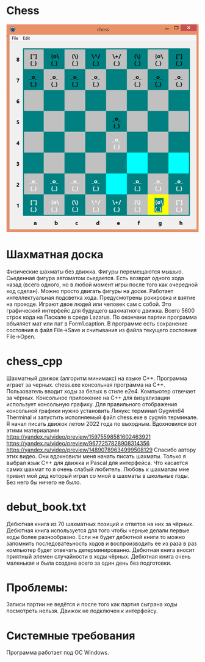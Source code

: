 # Chess
![alt_text](https://raw.githubusercontent.com/kirill7785/Chess/main/pic/шахматная%20доска.bmp)

# Шахматная доска
Физические шахматы без движка. Фигуры перемещаются мышью. Сьеденная фигура автоматом сьедается. Есть возврат одного хода назад (всего одного, но в любой момент игры после того как очередной ход сделан).  Можно просто двигать фигуры на доске. Работает интеллектуальная подсветка хода. Предусмотрены рокировка и взятие на проходе. 
Играют двое людей или человек сам с собой. Это графический интерфейс для будущего шахматного движка. Всего 5600 строк кода на Паскале в среде Lazarus. По окончани партии программа объяляет мат или пат в Form1.caption. В программе есть сохранение состояния в файл File->Save  и считывания из файла текущего состояния File->Open. 
# chess_cpp
Шахматный движок (алгоритм минимакс) на языке С++. Программа играет за черных. chess.exe консольная программа на С++. Пользователь вводит ходы за белых в стиле e2e4. Компьютер отвечает за чёрных. Консольное приложение на С++ для визуализации использует консольную графику. Для правильного отображения консольной графики нужно установить Линукс терминал Gygwin64 Therminal и запустить исполняемый файл chess.exe в cygwin терминале.
Я начал писать движок летом 2022 года по выходным. Вдохновился вот этими материалами  https://yandex.ru/video/preview/15975598581602463921
https://yandex.ru/video/preview/9677257828908314356
https://yandex.ru/video/preview/14890789634999508129
Спасибо автору этих видео. Они вдохновили меня начать писать шахматы. Только я выбрал язык C++ для движка и Pascal для интерфейса. Что касается самих шахмат то я очень слабый любитель. Любовь к шахматам мне привил мой дед который играл со мной в шахматы в школьные годы. Без него бы ничего не было.
# debut_book.txt
Дебютная книга из 70 шахматных позиций и ответов на них за чёрных. Дебютная книга используется для того чтобы черные делали первые ходы более разнообразно. Если не будет дебютной книги то можно запомнить последоватеьность ходов и воспроизводить ее из раза в раз компьютер будет отвечать детерминированно. Дебютная книга вносит приятный элемен случайности в ходы чёрных. Дебютная книга очень маленькая и была создана всего за один день без подготовки.
# Проблемы:
 Записи партии не ведётся и после того как партия сыграна ходы посмотреть нельзя.
 Движок не подключен к интерфейсу.
# Системные требования
Программа работает под ОС Windows.


